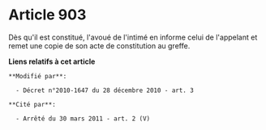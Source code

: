 # Article 903

Dès qu'il est constitué, l'avoué de l'intimé en informe celui de l'appelant et remet une copie de son acte de constitution au
greffe.

**Liens relatifs à cet article**

	**Modifié par**:

	  - Décret n°2010-1647 du 28 décembre 2010 - art. 3

	**Cité par**:

	  - Arrêté du 30 mars 2011 - art. 2 (V)
